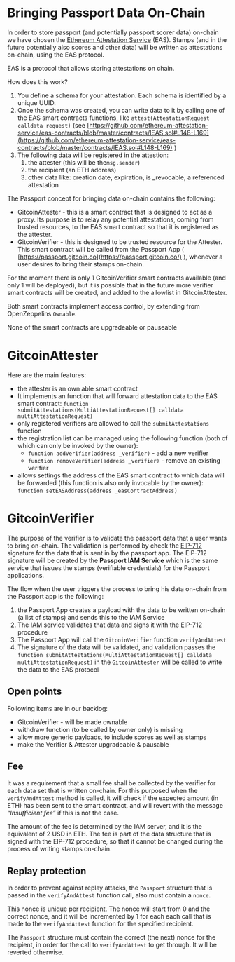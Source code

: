 # Bringing Passport Data On-Chain

In order to store passport (and potentially passport scorer data) on-chain we have chosen the [Ethereum Attestation Service](https://attest.sh/) (EAS). Stamps (and in the future potentially also scores and other data) will be written as attestations on-chain, using the EAS protocol.

EAS is a protocol that allows storing attestations on chain.

How does this work?

1. You define a schema for your attestation. Each schema is identified by a unique UUID.
2. Once the schema was created, you can write data to it by calling one of the EAS smart contracts functions, like `attest(AttestationRequest calldata request)` (see [https://github.com/ethereum-attestation-service/eas-contracts/blob/master/contracts/IEAS.sol#L148-L169](https://github.com/ethereum-attestation-service/eas-contracts/blob/master/contracts/IEAS.sol#L148-L169) )
3. The following data will be registered in the attestion:
   1. the attester (this will be the`msg.sender`)
   2. the recipient (an ETH address)
   3. other data like: creation date, expiration, is \_revocable, a referenced attestation

The Passport concept for bringing data on-chain contains the following:

- GitcoinAttester - this is a smart contract that is designed to act as a proxy. Its purpose is to relay any potential attestations, coming from trusted resources, to the EAS smart contract so that it is registered as the attester.
- GitcoinVerifier - this is designed to be trusted resource for the Attester. This smart contract will be called from the Passport App ( [https://passport.gitcoin.co](https://passport.gitcoin.co/) ), whenever a user desires to bring their stamps on-chain.

For the moment there is only 1 GitcoinVerifier smart contracts available (and only 1 will be deployed), but it is possible that in the future more verifier smart contracts will be created, and added to the allowlist in GitcoinAttester.

Both smart contracts implement access control, by extending from OpenZeppelins `Ownable`.

None of the smart contracts are upgradeable or pauseable

# GitcoinAttester

Here are the main features:

- the attester is an own able smart contract
- It implements an function that will forward attestation data to the EAS smart contract: `function submitAttestations(MultiAttestationRequest[] calldata multiAttestationRequest)`
- only registered verifiers are allowed to call the `submitAttestations` function
- the registration list can be managed using the following function (both of which can only be invoked by the owner):
  - `function addVerifier(address _verifier)` - add a new verifier
  - `function removeVerifier(address _verifier)` - remove an existing verifier
- allows settings the address of the EAS smart contract to which data will be forwarded (this function is also only invocable by the owner): `function setEASAddress(address _easContractAddress)`

# GitcoinVerifier

The purpose of the verifier is to validate the passport data that a user wants to bring on-chain. The validation is performed by check the [EIP-712](https://eips.ethereum.org/EIPS/eip-712) signature for the data that is sent in by the passport app.
The EIP-712 signature will be created by the **Passport IAM Service** which is the same service that issues the stamps (verifiable credentials) for the Passport applications.

The flow when the user triggers the process to bring his data on-chain from the Passport app is the following:

1. the Passport App creates a payload with the data to be written on-chain (a list of stamps) and sends this to the IAM Service
2. The IAM service validates that data and signs it with the EIP-712 procedure
3. The Passport App will call the `GitcoinVerifier` function `verifyAndAttest`
4. The signature of the data will be validated, and validation passes the `function submitAttestations(MultiAttestationRequest[] calldata multiAttestationRequest)` in the `GitcoinAttester` will be called to write the data to the EAS protocol

## Open points

Following items are in our backlog:

- GitcoinVerifier - will be made ownable
- withdraw function (to be called by owner only) is missing
- allow more generic payloads, to include scores as well as stamps
- make the Verifier & Attester upgradeable & pausable

## Fee

It was a requirement that a small fee shall be collected by the verifier for each data set that is written on-chain. For this purposed when the `verifyAndAttest` method is called, it will check if the expected amount (in ETH) has been sent to the smart contract, and will revert with the message “_Insufficient fee_” if this is not the case.

The amount of the fee is determined by the IAM server, and it is the equivalent of 2 USD in ETH.
The fee is part of the data structure that is signed with the EIP-712 procedure, so that it cannot be changed during the process of writing stamps on-chain.

## Replay protection

In order to prevent against replay attacks, the `Passport` structure that is passed in the `verifyAndAttest` function call, also must contain a `nonce`.

This nonce is unique per recipient. The nonce will start from 0 and the correct nonce, and it will be incremented by 1 for each each call that is made to the `verifyAndAttest` function for the specified recipient.

The `Passport` structure must contain the correct (the next) nonce for the recipient, in order for the call to `verifyAndAttest` to get through. It will be reverted otherwise.
